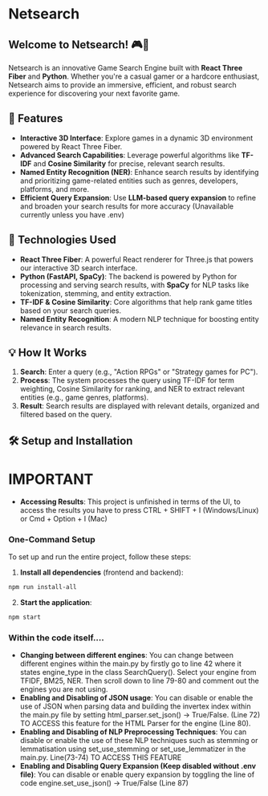 # Netsearch

## Welcome to Netsearch! 🎮🚀

Netsearch is an innovative Game Search Engine built with **React Three Fiber** and **Python**. Whether you're a casual gamer or a hardcore enthusiast, Netsearch aims to provide an immersive, efficient, and robust search experience for discovering your next favorite game.

## 🚀 Features

* **Interactive 3D Interface**: Explore games in a dynamic 3D environment powered by React Three Fiber.
* **Advanced Search Capabilities**: Leverage powerful algorithms like **TF-IDF** and **Cosine Similarity** for precise, relevant search results.
* **Named Entity Recognition (NER)**: Enhance search results by identifying and prioritizing game-related entities such as genres, developers, platforms, and more.
* **Efficient Query Expansion**: Use **LLM-based query expansion** to refine and broaden your search results for more accuracy (Unavailable currently unless you have .env)

## 🌟 Technologies Used

* **React Three Fiber**: A powerful React renderer for Three.js that powers our interactive 3D search interface.
* **Python (FastAPI, SpaCy)**: The backend is powered by Python for processing and serving search results, with **SpaCy** for NLP tasks like tokenization, stemming, and entity extraction.
* **TF-IDF & Cosine Similarity**: Core algorithms that help rank game titles based on your search queries.
* **Named Entity Recognition**: A modern NLP technique for boosting entity relevance in search results.

## 💡 How It Works

1. **Search**: Enter a query (e.g., "Action RPGs" or "Strategy games for PC").
2. **Process**: The system processes the query using TF-IDF for term weighting, Cosine Similarity for ranking, and NER to extract relevant entities (e.g., game genres, platforms).
3. **Result**: Search results are displayed with relevant details, organized and filtered based on the query.

## 🛠️ Setup and Installation

# IMPORTANT

* **Accessing Results**: This project is unfinished in terms of the UI, to access the results you have to press CTRL + SHIFT + I (Windows/Linux) or Cmd + Option + I (Mac)


### One-Command Setup

To set up and run the entire project, follow these steps:

1. **Install all dependencies** (frontend and backend):
```bash
npm run install-all
```

2. **Start the application**:
```bash
npm start
```


### Within the code itself....
* **Changing between different engines**: You can change between different engines within the main.py by firstly go to line 42 where it states engine_type in the class SearchQuery(). Select your engine from TFIDF, BM25, NER. Then scroll down to line 79-80 and comment out the engines you are not using.
* **Enabling and Disabling of JSON usage**: You can disable or enable the use of JSON when parsing data and building the invertex index within the main.py file by setting html_parser.set_json() -> True/False. (Line 72) TO ACCESS this feature for the HTML Parser
  for the engine (Line 80).
* **Enabling and Disabling of NLP Preprocessing Techniques**: You can disable or enable the use of these NLP techniques such as stemming or lemmatisation using set_use_stemming or set_use_lemmatizer in the main.py. Line(73-74) TO ACCESS THIS FEATURE
* **Enabling and Disabling Query Expansion (Keep disabled without .env file)**: You can disable or enable query expansion by toggling the line of code engine.set_use_json() -> True/False (Line 87)
